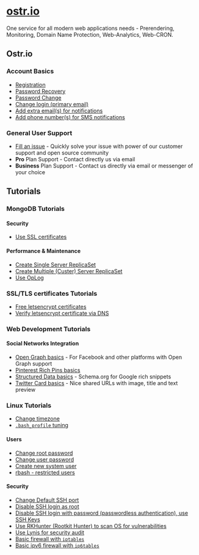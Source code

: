 # [ostr.io](https://ostr.io)

One service for all modern web applications needs - Prerendering, Monitoring, Domain Name Protection, Web-Analytics, Web-CRON.

## Ostr.io
### Account Basics
 - [Registration](https://github.com/VeliovGroup/ostrio/blob/master/docs/account/sign-up.md)
 - [Password Recovery](https://github.com/VeliovGroup/ostrio/blob/master/docs/account/password-recovery.md)
 - [Password Change](https://github.com/VeliovGroup/ostrio/blob/master/docs/account/password-change.md)
 - [Change login (primary email)](https://github.com/VeliovGroup/ostrio/blob/master/docs/account/change-primary-email.md)
 - [Add extra email(s) for notifications](https://github.com/VeliovGroup/ostrio/blob/master/docs/account/add-notification-email.md)
 - [Add phone number(s) for SMS notifications](https://github.com/VeliovGroup/ostrio/blob/master/docs/account/add-notification-phone-number.md)

<!--  - [Payments & Free Bonuses]() -->

### General User Support
 - [Fill an issue](https://github.com/VeliovGroup/ostrio/issues) - Quickly solve your issue with power of our customer support and open source community
 - __Pro__ Plan Support - Contact directly us via email
 - __Business__ Plan Support - Contact us directly via email or messenger of your choice

<!-- ### Resources Management
 - Server: [Add and verify by IP]()
 - Server: [Add and verify by domain name]()
 - Domain: [Whois integrity monitoring]()
 - Domain: [DNS records integrity monitoring]()
 - Website: [SSL certificate integrity monitoring]() -->

<!-- ### Website Visitors Analytics
 - [Introduction]()
 - [Install to website]()
 - [Custom integration]()
 - [User events]() -->

<!-- ### Prerendering (Spiderable / Crawlable)
 - [Introduction]()
 - [Integration & Installation]()
 - [Optimization]()
 - [Cache purge]() -->

<!-- ### Monitoring
 - [Basic HTTP(S) Monitoring]()
 - [Build "uncacheable" path to endpoint, prevent cached results]()
 - [HTTP(S) Monitoring with web-authentication]()
 - [Nginx stats and usage Monitoring]()
 - Custom: [JSON Endpoint Monitoring]()
 - Custom: [XML Endpoint Monitoring]()
 - Advanced: [SNMP (CPU, RAM, HDD, SSD, Bandwidth, Processes, SSH Sessions, Server Reboot) monitoring]() -->

<!--  - [Phusion Passenger `passenger-status` Monitoring]()
 - [PHP stats and usage Monitoring]()
 - [Node.js stats and usage Monitoring]()
 - [MongoDB stats and usage Monitoring]()
 - PHP: [MySQL Database Monitoring]()
 - Ruby: [MySQL Database Monitoring]()
 - Node.js: [MySQL Database Monitoring]()
 - PHP: [MongoDB Database Monitoring]()
 - Ruby: [MongoDB Database Monitoring]()
 - Node.js: [MongoDB Database Monitoring]()
 - PHP: [Redis Database Monitoring]()
 - Ruby: [Redis Database Monitoring]()
 - Node.js: [Redis Database Monitoring]()
 - Custom: [Server stats Monitoring with Node.js]()
 - Custom: [Server stats Monitoring with Ruby]()
 - Custom: [Server stats Monitoring with PHP]() -->

<!-- ### Web-CRON
 - [Introduction]()
 - [Integration examples]() -->

## Tutorials
<!-- ### nginx
 - [nginx + Node.js with WebSockets]() - Meteor.js, MEAN.js or any other Node.js project with WebSockets
 - [Load monitoring]()
 - [Set up support for h2]()
 - [Basic proxy configuration]()
 - [Proxy injections]()
 - [gzip compressions]()
 - [Optimization]()
 - [Fine tuning]()
 - [Create login/password protected path]()
 - [Security & Protection]()
 - [Enable WebSockets Support]() -->

### MongoDB Tutorials
#### Security
<!--  - [Run MongoDB locally, prevent external access]()
 - [Change default ports]() -->
 - [Use SSL certificates](https://github.com/VeliovGroup/ostrio/blob/master/tutorials/mongodb/use-ssl-http-encryption.md)
 <!-- - [Protect database with password]() -->

#### Performance & Maintenance
 - [Create Single Server ReplicaSet](https://github.com/VeliovGroup/ostrio/blob/master/tutorials/mongodb/single-server-replica-set.md)
 - [Create Multiple (Custer) Server ReplicaSet](https://github.com/VeliovGroup/ostrio/blob/master/tutorials/mongodb/multiple-server-replica-set.md)
 - [Use OpLog](https://github.com/VeliovGroup/ostrio/blob/master/tutorials/mongodb/enable-oplog.md)

<!-- #### Other MongoDB Tips & Tricks
 - [Self-destroying records, TTL]() -->

### SSL/TLS certificates Tutorials
 - [Free letsencrypt certificates](https://github.com/VeliovGroup/ostrio/blob/master/tutorials/ssl/ssl-letsencrypt.md)
 - [Verify letsencrypt certificate via DNS](https://github.com/VeliovGroup/ostrio/blob/master/tutorials/ssl/ssl-letsencrypt-dns-validation.md)

<!--  - [Install SSL/TLS certificate to Nginx]() -->

### Web Development Tutorials
#### Social Networks Integration
 - [Open Graph basics](https://github.com/VeliovGroup/ostrio/blob/master/tutorials/website/social-networking/open-graph-basics.md) - For Facebook and other platforms with Open Graph support
 - [Pinterest Rich Pins basics](https://github.com/VeliovGroup/ostrio/blob/master/tutorials/website/social-networking/pinterest-rich-pins-basics.md)
 - [Structured Data basics](https://github.com/VeliovGroup/ostrio/blob/master/tutorials/website/social-networking/pinterest-rich-pins-basics.md) - Schema.org for Google rich snippets
 - [Twitter Card basics](https://github.com/VeliovGroup/ostrio/blob/master/tutorials/website/social-networking/twitter-cards-basics.md) - Nice shared URLs with image, title and text preview

<!-- #### Security
 - [Basic Security Check-list]()
 - [Google reCAPTCA]()
 - [Advanced Google reCAPTCHA integration]() -->

<!-- #### Visitors Analytics
 - [Ostr.io Analytics]()
 - [Google Analytics]()
 - [Yandex Metrika]() -->

<!-- #### Development
 - [Service Workers - Build off-line website]()
 - [Service Workers - App install banner]()
 - [Service Workers - Standalone App]()
 - [favicon - for all devices and browsers]()
 - [robots.txt]() -->

<!-- #### Meteor.js
 - [Build simple off-line application]() -->

<!-- #### Meteor.js Security
 - [DDP Rate limiting]()
 - [reCAPTCHA]() -->

<!-- ### CDN
 - [CloudFlare]()
 - [Advanced security with CloudFlare]() -->

### Linux Tutorials
 - [Change timezone](https://github.com/VeliovGroup/ostrio/blob/master/tutorials/linux/change-timezone.md)
 - [`.bash_profile` tuning](https://github.com/VeliovGroup/ostrio/blob/master/tutorials/linux/bash_profile-tuning.md)
#### Users
 - [Change root password](https://github.com/VeliovGroup/ostrio/blob/master/tutorials/linux/users/root-passwd.md)
 - [Change user password](https://github.com/VeliovGroup/ostrio/blob/master/tutorials/linux/users/user-passwd.md)
 - [Create new system user](https://github.com/VeliovGroup/ostrio/blob/master/tutorials/linux/users/create-user.md)
 - [rbash - restricted users](https://github.com/VeliovGroup/ostrio/blob/master/tutorials/linux/users/rbash.md)
#### Security
 - [Change Default SSH port](https://github.com/VeliovGroup/ostrio/blob/master/tutorials/linux/security/change-ssh-port.md)
 - [Disable SSH login as root](https://github.com/VeliovGroup/ostrio/blob/master/tutorials/linux/security/disable-ssh-root.md)
 - [Disable SSH login with password (passwordless authentication), use SSH Keys](https://github.com/VeliovGroup/ostrio/blob/master/tutorials/linux/security/use-ssh-keys.md)
 - [Use RKHunter (Rootkit Hunter) to scan OS for vulnerabilities](https://github.com/VeliovGroup/ostrio/blob/master/tutorials/linux/security/rootkit-hunter.md)
 - [Use Lynis for security audit](https://github.com/VeliovGroup/ostrio/blob/master/tutorials/linux/security/lynis-security-audit.md)
 - [Basic firewall with `iptables`](https://github.com/VeliovGroup/ostrio/blob/master/tutorials/linux/security/iptables-firewall.md)
 - [Basic ipv6 firewall with `ip6tables`](https://github.com/VeliovGroup/ostrio/blob/master/tutorials/linux/security/iptables-firewall-ipv6.md)

<!-- 
 - [Backups]()
 -->

